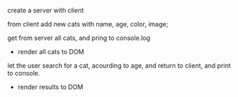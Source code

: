 create a server with client

from client add new cats with name, age, color, image;

get from server all cats, and pring to console.log
* render all cats to DOM

let the user search for a cat, acourding to age, and return to client, and print to console.
* render results to DOM 